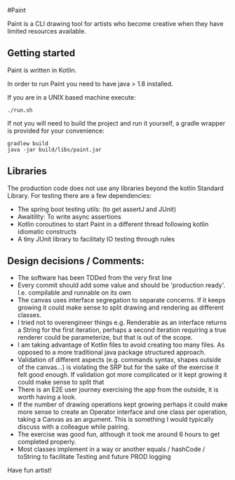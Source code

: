 #Paint

Paint is a CLI drawing tool for artists who become creative when they have limited resources available.

## Getting started

Paint is written in Kotlin.

In order to run Paint you need to have java > 1.8 installed.

If you are in a UNIX based machine execute:

`./run.sh`

If not you will need to build the project and run it yourself, a gradle wrapper is provided
for your convenience:

```
gradlew build
java -jar build/libs/paint.jar
```

## Libraries

The production code does not use any libraries beyond the kotlin Standard Library. For testing there are a few
dependencies:

- The spring boot testing utils: (to get assertJ and JUnit)
- Awaitility: To write async assertions
- Kotlin coroutines to start Paint in a different thread following kotlin idiomatic constructs
- A tiny JUnit library to facilitaty IO testing through rules

## Design decisions / Comments:

- The software has been TDDed from the very first line
- Every commit should add some value and should be 'production ready'. I.e. compilable and runnable on its own
- The canvas uses interface segregation to separate concerns. If it keeps growing it could make sense
  to split drawing and rendering as different classes.
- I tried not to overengineer things e.g. Renderable as an interface returns a String for the first iteration, perhaps
  a second iteration requiring a true renderer could be parameterize, but that is out of the scope.
- I am taking advantage of Kotlin files to avoid creating too many files. As opposed to a more traditional
  java package structured approach.
- Validation of different aspects (e.g. commands syntax, shapes outside of the canvas...) is violating the SRP but for the sake of the exercise it felt good enough.
  If validation got more complicated or it kept growing it could make sense to split that
- There is an E2E user journey exercising the app from the outside, it is worth having a look.
- If the number of drawing operations kept growing perhaps it could make more sense to create an Operator interface
  and one class per operation, taking a Canvas as an argument. This is something I would typically discuss with a colleague while pairing.
- The exercise was good fun, although it took me around 6 hours to get completed properly.
- Most classes implement in a way or another equals / hashCode / toString to facilitate Testing and future PROD logging

Have fun artist!